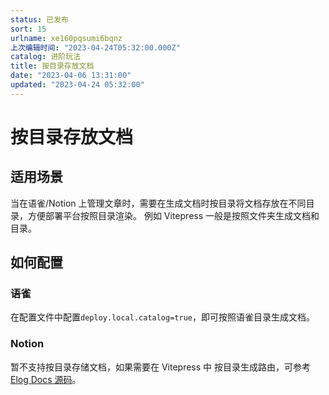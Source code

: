```yaml
---
status: 已发布
sort: 15
urlname: xe160pqsumi6bqnz
上次编辑时间: "2023-04-24T05:32:00.000Z"
catalog: 进阶玩法
title: 按目录存放文档
date: "2023-04-06 13:31:00"
updated: "2023-04-24 05:32:00"
---
```


# 按目录存放文档

## 适用场景

当在语雀/Notion 上管理文章时，需要在生成文档时按目录将文档存放在不同目录，方便部署平台按照目录渲染。
例如 Vitepress 一般是按照文件夹生成文档和目录。

## 如何配置

### 语雀

在配置文件中配置`deploy.local.catalog=true`，即可按照语雀目录生成文档。

### Notion

暂不支持按目录存储文档，如果需要在 Vitepress 中 按目录生成路由，可参考 [Elog Docs 源码](https://github.com/LetTTGACO/elog-docs)。
